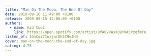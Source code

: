 ```yaml
---
title: "Man On The Moon: The End Of Day"
date: 2019-09-16 11:49:00 +0100
release: 2009-09-15 12:00:00 +0100
authors:
  - name: Kid Cudi
    link: https://open.spotify.com/artist/0fA0VVWsXO9YnASrzqfmYu
listen_of: 1OnCqi7IuzjnrOh2ZNvJHd
cover: man-on-the-moon-the-end-of-day.jpg
rating: 4.75
---
```

